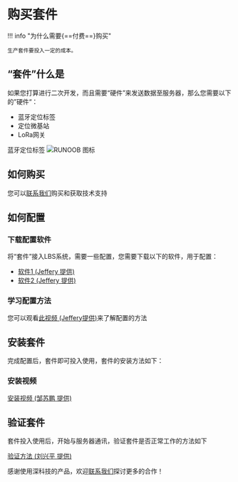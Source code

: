 # 购买套件


!!! info "为什么需要{==付费==}购买"

    生产套件要投入一定的成本。



## “套件”什么是

如果您打算进行二次开发，而且需要“硬件”来发送数据至服务器，那么您需要以下的”硬件“：

* 蓝牙定位标签
* 定位微基站
* LoRa网关

蓝牙定位标签
![RUNOOB 图标](https://t8.baidu.com/it/u=4114540844,3814086820&fm=193&app=53&size=w414&n=0&g=0n&f=jpeg?sec=1593062153&t=febcdd96bd7d8c7ef9967545baaad00e "markdown")

## 如何购买

您可以[联系我们]()购买和获取技术支持

## 如何配置

### 下载配置软件 

将“套件”接入LBS系统，需要一些配置，您需要下载以下的软件，用于配置：

* [软件1 (Jeffery 提供)]()
* [软件2 (Jeffery 提供)]()

### 学习配置方法 

您可以观看[此视频 (Jeffery提供)]()来了解配置的方法

## 安装套件

完成配置后，套件即可投入使用，套件的安装方法如下：

### 安装视频

[安装视频 (邹苏鹏 提供)]()


## 验证套件

套件投入使用后，开始与服务器通讯，验证套件是否正常工作的方法如下

[验证方法 (刘兴平 提供)]()


感谢使用深科技的产品，欢迎[联系我们](./contact.md)探讨更多的合作！
